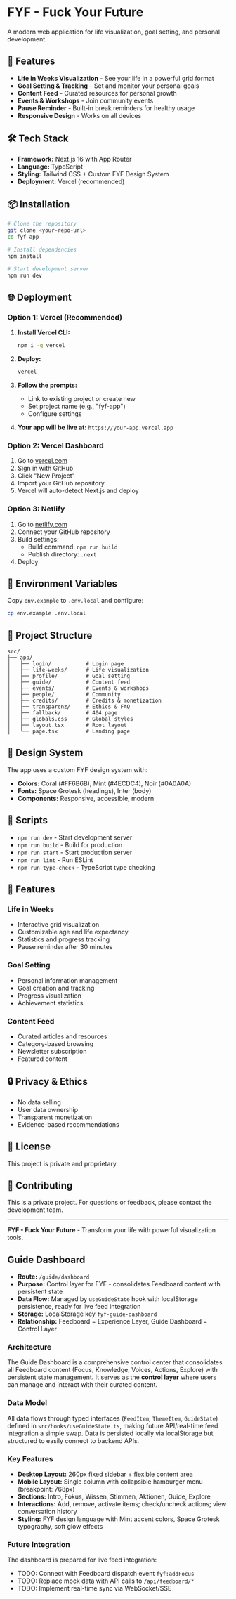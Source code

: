 # FYF - Fuck Your Future

A modern web application for life visualization, goal setting, and personal development.

## 🚀 Features

- **Life in Weeks Visualization** - See your life in a powerful grid format
- **Goal Setting & Tracking** - Set and monitor your personal goals
- **Content Feed** - Curated resources for personal growth
- **Events & Workshops** - Join community events
- **Pause Reminder** - Built-in break reminders for healthy usage
- **Responsive Design** - Works on all devices

## 🛠️ Tech Stack

- **Framework:** Next.js 16 with App Router
- **Language:** TypeScript
- **Styling:** Tailwind CSS + Custom FYF Design System
- **Deployment:** Vercel (recommended)

## 📦 Installation

```bash
# Clone the repository
git clone <your-repo-url>
cd fyf-app

# Install dependencies
npm install

# Start development server
npm run dev
```

## 🌐 Deployment

### Option 1: Vercel (Recommended)

1. **Install Vercel CLI:**
   ```bash
   npm i -g vercel
   ```

2. **Deploy:**
   ```bash
   vercel
   ```

3. **Follow the prompts:**
   - Link to existing project or create new
   - Set project name (e.g., "fyf-app")
   - Configure settings

4. **Your app will be live at:** `https://your-app.vercel.app`

### Option 2: Vercel Dashboard

1. Go to [vercel.com](https://vercel.com)
2. Sign in with GitHub
3. Click "New Project"
4. Import your GitHub repository
5. Vercel will auto-detect Next.js and deploy

### Option 3: Netlify

1. Go to [netlify.com](https://netlify.com)
2. Connect your GitHub repository
3. Build settings:
   - Build command: `npm run build`
   - Publish directory: `.next`
4. Deploy

## 🔧 Environment Variables

Copy `env.example` to `.env.local` and configure:

```bash
cp env.example .env.local
```

## 📁 Project Structure

```
src/
├── app/
│   ├── login/           # Login page
│   ├── life-weeks/      # Life visualization
│   ├── profile/         # Goal setting
│   ├── guide/           # Content feed
│   ├── events/          # Events & workshops
│   ├── people/          # Community
│   ├── credits/         # Credits & monetization
│   ├── transparenz/     # Ethics & FAQ
│   ├── fallback/        # 404 page
│   ├── globals.css      # Global styles
│   ├── layout.tsx       # Root layout
│   └── page.tsx         # Landing page
```

## 🎨 Design System

The app uses a custom FYF design system with:

- **Colors:** Coral (#FF6B6B), Mint (#4ECDC4), Noir (#0A0A0A)
- **Fonts:** Space Grotesk (headings), Inter (body)
- **Components:** Responsive, accessible, modern

## 🚀 Scripts

- `npm run dev` - Start development server
- `npm run build` - Build for production
- `npm run start` - Start production server
- `npm run lint` - Run ESLint
- `npm run type-check` - TypeScript type checking

## 📱 Features

### Life in Weeks
- Interactive grid visualization
- Customizable age and life expectancy
- Statistics and progress tracking
- Pause reminder after 30 minutes

### Goal Setting
- Personal information management
- Goal creation and tracking
- Progress visualization
- Achievement statistics

### Content Feed
- Curated articles and resources
- Category-based browsing
- Newsletter subscription
- Featured content

## 🔒 Privacy & Ethics

- No data selling
- User data ownership
- Transparent monetization
- Evidence-based recommendations

## 📄 License

This project is private and proprietary.

## 🤝 Contributing

This is a private project. For questions or feedback, please contact the development team.

---

**FYF - Fuck Your Future** - Transform your life with powerful visualization tools.

## Guide Dashboard

- **Route:** `/guide/dashboard`
- **Purpose:** Control layer for FYF - consolidates Feedboard content with persistent state
- **Data Flow:** Managed by `useGuideState` hook with localStorage persistence, ready for live feed integration
- **Storage:** LocalStorage key `fyf-guide-dashboard`
- **Relationship:** Feedboard = Experience Layer, Guide Dashboard = Control Layer

### Architecture

The Guide Dashboard is a comprehensive control center that consolidates all Feedboard content (Focus, Knowledge, Voices, Actions, Explore) with persistent state management. It serves as the **control layer** where users can manage and interact with their curated content.

### Data Model

All data flows through typed interfaces (`FeedItem`, `ThemeItem`, `GuideState`) defined in `src/hooks/useGuideState.ts`, making future API/real-time feed integration a simple swap. Data is persisted locally via localStorage but structured to easily connect to backend APIs.

### Key Features

- **Desktop Layout:** 260px fixed sidebar + flexible content area
- **Mobile Layout:** Single column with collapsible hamburger menu (breakpoint: 768px)
- **Sections:** Intro, Fokus, Wissen, Stimmen, Aktionen, Guide, Explore
- **Interactions:** Add, remove, activate items; check/uncheck actions; view conversation history
- **Styling:** FYF design language with Mint accent colors, Space Grotesk typography, soft glow effects

### Future Integration

The dashboard is prepared for live feed integration:
- TODO: Connect with Feedboard dispatch event `fyf:addFocus`
- TODO: Replace mock data with API calls to `/api/feedboard/*`
- TODO: Implement real-time sync via WebSocket/SSE